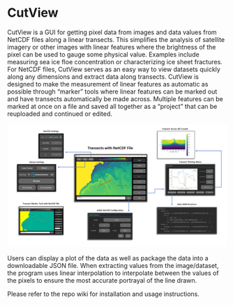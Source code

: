 # CutView
CutView is a GUI for getting pixel data from images and data values from NetCDF files along a linear transects. This simplifies the analysis of satellite imagery or other images with linear features where the brightness of the pixel can be used to gauge some physical value. Examples include measuring sea ice floe concentration or characterizing ice sheet fractures. For NetCDF files, CutView serves as an easy way to view datasets quickly along any dimensions and extract data along transects. CutView is designed to make the measurement of linear features as automatic as possible through “marker” tools where linear features can be marked out and have transects automatically be made across. Multiple features can be marked at once on a file and saved all together as a “project” that can be reuploaded and continued or edited.


![](images/cutviewgraphic.png)

Users can display a plot of the data as well as package the data into a downloadable JSON file. When extracting values from the image/dataset, the program uses linear interpolation to interpolate between the values of the pixels to ensure the most accurate portrayal of the line drawn. 

Please refer to the repo wiki for installation and usage instructions.
